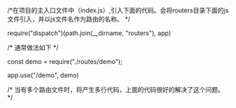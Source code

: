 /*在项目的主入口文件中（index.js）,引入下面的代码。会将routers目录下面的js文件引入，并以js文件名作为路由的名称。 */

require("dispatch")(path.join(__dirname, "routers"), app)


/* 通常做法如下 */

const demo = require("./routes/demo");

app.use("/demo", demo)

/* 当有多个路由文件时，将产生多行代码，上面的代码很好的解决了这个问题。 */

